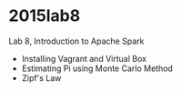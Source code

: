 # 2015lab8
Lab 8, Introduction to Apache Spark

* Installing Vagrant and Virtual Box
* Estimating Pi using Monte Carlo Method
* Zipf's Law